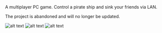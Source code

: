 A multiplayer PC game.
Control a pirate ship and sink your friends via LAN.

The project is abandoned and will no longer be updated.

![alt text](https://github.com/DawidAntczak/Monsters-vs-Monsters/master/scr/PB1.png)
![alt text](https://github.com/DawidAntczak/Monsters-vs-Monsters/master/scr/PB2.png)
![alt text](https://github.com/DawidAntczak/Monsters-vs-Monsters/master/scr/PB3.png)